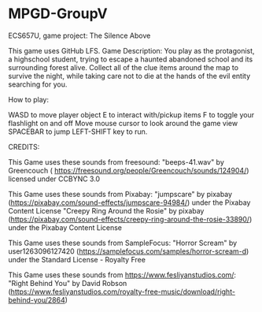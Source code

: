 # MPGD-GroupV
ECS657U, game project: The Silence Above

This game uses GitHub LFS. Game Description: You play as the protagonist, a highschool student, trying to escape a haunted abandoned school and its surrounding forest alive. Collect all of the clue items around the map to survive the night, while taking care not to die at the hands of the evil entity searching for you.

How to play:

WASD to move player object
E to interact with/pickup items
F to toggle your flashlight on and off
Move mouse cursor to look around the game view
SPACEBAR to jump
LEFT-SHIFT key to run.

CREDITS:

This Game uses these sounds from freesound: "beeps-41.wav" by Greencouch ( https://freesound.org/people/Greencouch/sounds/124904/) licensed under CCBYNC 3.0

This Game uses these sounds from Pixabay: "jumpscare" by pixabay (https://pixabay.com/sound-effects/jumpscare-94984/) under the Pixabay Content License "Creepy Ring Around the Rosie" by pixabay (https://pixabay.com/sound-effects/creepy-ring-around-the-rosie-33890/) under the Pixabay Content License

This Game uses these sounds from SampleFocus: "Horror Scream" by user1263096127420 (https://samplefocus.com/samples/horror-scream-d) under the Standard License - Royalty Free

This Game uses these sounds from https://www.fesliyanstudios.com/: "Right Behind You" by David Robson (https://www.fesliyanstudios.com/royalty-free-music/download/right-behind-you/2864)

